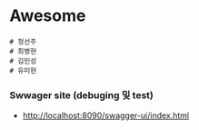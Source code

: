 # Awesome
    # 정선주
    # 최병현
    # 김민성
    # 유미현
### Swwager site (debuging 및 test)

* [http://localhost:8090/swagger-ui/index.html](http://localhost:8090/swagger-ui/index.html/)


